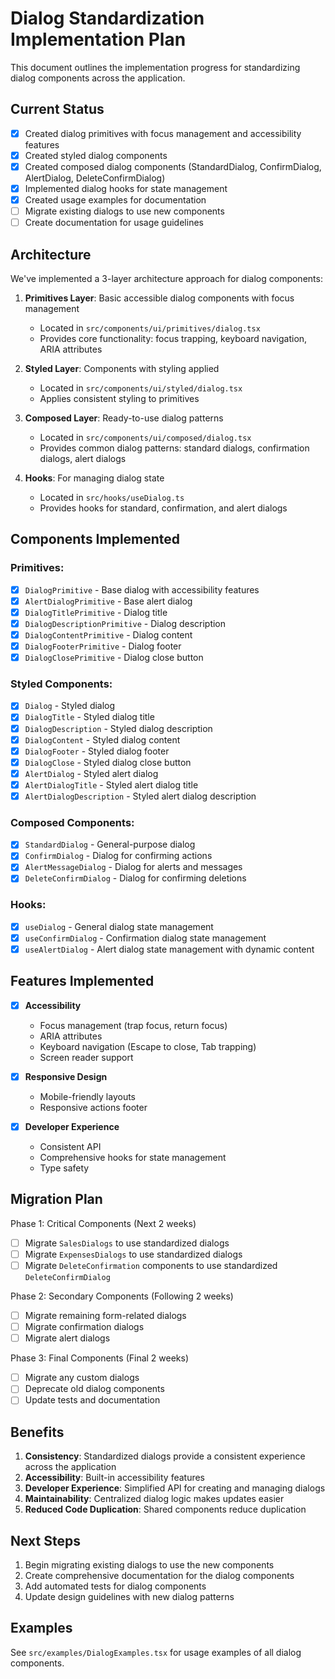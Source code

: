 # Dialog Standardization Implementation Plan

This document outlines the implementation progress for standardizing dialog components across the application.

## Current Status

- [x] Created dialog primitives with focus management and accessibility features
- [x] Created styled dialog components
- [x] Created composed dialog components (StandardDialog, ConfirmDialog, AlertDialog, DeleteConfirmDialog)
- [x] Implemented dialog hooks for state management
- [x] Created usage examples for documentation
- [ ] Migrate existing dialogs to use new components
- [ ] Create documentation for usage guidelines

## Architecture

We've implemented a 3-layer architecture approach for dialog components:

1. **Primitives Layer**: Basic accessible dialog components with focus management

   - Located in `src/components/ui/primitives/dialog.tsx`
   - Provides core functionality: focus trapping, keyboard navigation, ARIA attributes

2. **Styled Layer**: Components with styling applied

   - Located in `src/components/ui/styled/dialog.tsx`
   - Applies consistent styling to primitives

3. **Composed Layer**: Ready-to-use dialog patterns

   - Located in `src/components/ui/composed/dialog.tsx`
   - Provides common dialog patterns: standard dialogs, confirmation dialogs, alert dialogs

4. **Hooks**: For managing dialog state
   - Located in `src/hooks/useDialog.ts`
   - Provides hooks for standard, confirmation, and alert dialogs

## Components Implemented

### Primitives:

- [x] `DialogPrimitive` - Base dialog with accessibility features
- [x] `AlertDialogPrimitive` - Base alert dialog
- [x] `DialogTitlePrimitive` - Dialog title
- [x] `DialogDescriptionPrimitive` - Dialog description
- [x] `DialogContentPrimitive` - Dialog content
- [x] `DialogFooterPrimitive` - Dialog footer
- [x] `DialogClosePrimitive` - Dialog close button

### Styled Components:

- [x] `Dialog` - Styled dialog
- [x] `DialogTitle` - Styled dialog title
- [x] `DialogDescription` - Styled dialog description
- [x] `DialogContent` - Styled dialog content
- [x] `DialogFooter` - Styled dialog footer
- [x] `DialogClose` - Styled dialog close button
- [x] `AlertDialog` - Styled alert dialog
- [x] `AlertDialogTitle` - Styled alert dialog title
- [x] `AlertDialogDescription` - Styled alert dialog description

### Composed Components:

- [x] `StandardDialog` - General-purpose dialog
- [x] `ConfirmDialog` - Dialog for confirming actions
- [x] `AlertMessageDialog` - Dialog for alerts and messages
- [x] `DeleteConfirmDialog` - Dialog for confirming deletions

### Hooks:

- [x] `useDialog` - General dialog state management
- [x] `useConfirmDialog` - Confirmation dialog state management
- [x] `useAlertDialog` - Alert dialog state management with dynamic content

## Features Implemented

- [x] **Accessibility**

  - Focus management (trap focus, return focus)
  - ARIA attributes
  - Keyboard navigation (Escape to close, Tab trapping)
  - Screen reader support

- [x] **Responsive Design**

  - Mobile-friendly layouts
  - Responsive actions footer

- [x] **Developer Experience**
  - Consistent API
  - Comprehensive hooks for state management
  - Type safety

## Migration Plan

Phase 1: Critical Components (Next 2 weeks)

- [ ] Migrate `SalesDialogs` to use standardized dialogs
- [ ] Migrate `ExpensesDialogs` to use standardized dialogs
- [ ] Migrate `DeleteConfirmation` components to use standardized `DeleteConfirmDialog`

Phase 2: Secondary Components (Following 2 weeks)

- [ ] Migrate remaining form-related dialogs
- [ ] Migrate confirmation dialogs
- [ ] Migrate alert dialogs

Phase 3: Final Components (Final 2 weeks)

- [ ] Migrate any custom dialogs
- [ ] Deprecate old dialog components
- [ ] Update tests and documentation

## Benefits

1. **Consistency**: Standardized dialogs provide a consistent experience across the application
2. **Accessibility**: Built-in accessibility features
3. **Developer Experience**: Simplified API for creating and managing dialogs
4. **Maintainability**: Centralized dialog logic makes updates easier
5. **Reduced Code Duplication**: Shared components reduce duplication

## Next Steps

1. Begin migrating existing dialogs to use the new components
2. Create comprehensive documentation for the dialog components
3. Add automated tests for dialog components
4. Update design guidelines with new dialog patterns

## Examples

See `src/examples/DialogExamples.tsx` for usage examples of all dialog components.

